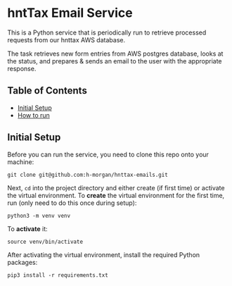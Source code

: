 # hntTax Email Service

This is a Python service that is periodically run to retrieve processed requests from our hnttax AWS database. 

The task retrieves new form entries from AWS postgres database, looks at the status, and prepares & sends an email to the user with the appropriate response. 


## Table of Contents
- [Initial Setup](#initial-setup)
- [How to run](#how-to-run)


## Initial Setup

Before you can run the service, you need to clone this repo onto your machine:

```
git clone git@github.com:h-morgan/hnttax-emails.git
```

Next, `cd` into the project directory and either create (if first time) or activate the virtual environment. To __create__ the virtual environment for the first time, run (only need to do this once during setup):

```
python3 -m venv venv
```

To __activate__ it:
```
source venv/bin/activate
```

After activating the virtual environment, install the required Python packages:

```
pip3 install -r requirements.txt
```